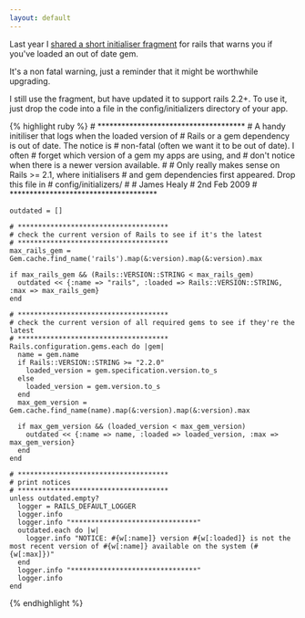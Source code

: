 ```yaml
---
layout: default
---
```

Last year I [shared a short initialiser fragment](/blog/2008/06/23/outdated_gems_under_rails)
for rails that warns you if you've loaded an out of date gem.

It's a non fatal warning, just a reminder that it might be worthwhile upgrading.

I still use the fragment, but have updated it to support rails 2.2+. To use it,
just drop the code into a file in the config/initializers directory of your
app.

{% highlight ruby %}
    # *************************************
    # A handy initiliser that logs when the loaded version of
    # Rails or a gem dependency is out of date. The notice is
    # non-fatal (often we want it to be out of date). I often
    # forget which version of a gem my apps are using, and 
    # don't notice when there is a newer version available.
    #
    # Only really makes sense on Rails >= 2.1, where initialisers
    # and gem dependencies first appeared. Drop this file in
    # config/initializers/
    #
    # James Healy
    # 2nd Feb 2009
    # *************************************

    outdated = []

    # *************************************
    # check the current version of Rails to see if it's the latest
    # *************************************
    max_rails_gem = Gem.cache.find_name('rails').map(&:version).map(&:version).max

    if max_rails_gem && (Rails::VERSION::STRING < max_rails_gem)
      outdated << {:name => "rails", :loaded => Rails::VERSION::STRING, :max => max_rails_gem}
    end

    # *************************************
    # check the current version of all required gems to see if they're the latest
    # *************************************
    Rails.configuration.gems.each do |gem|
      name = gem.name
      if Rails::VERSION::STRING >= "2.2.0"
        loaded_version = gem.specification.version.to_s
      else
        loaded_version = gem.version.to_s
      end
      max_gem_version = Gem.cache.find_name(name).map(&:version).map(&:version).max

      if max_gem_version && (loaded_version < max_gem_version)
        outdated << {:name => name, :loaded => loaded_version, :max => max_gem_version}
      end
    end

    # *************************************
    # print notices 
    # *************************************
    unless outdated.empty?
      logger = RAILS_DEFAULT_LOGGER
      logger.info 
      logger.info "*******************************"
      outdated.each do |w|
        logger.info "NOTICE: #{w[:name]} version #{w[:loaded]} is not the most recent version of #{w[:name]} available on the system (#{w[:max]})"
      end
      logger.info "*******************************"
      logger.info 
    end
{% endhighlight %}

